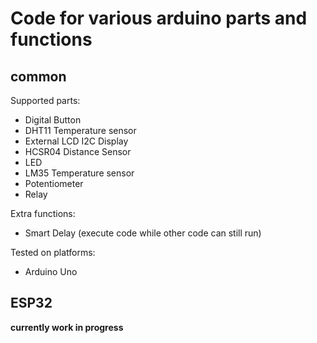 # Code for various arduino parts and functions

## common

Supported parts:
- Digital Button
- DHT11 Temperature sensor
- External LCD I2C Display
- HCSR04 Distance Sensor
- LED
- LM35 Temperature sensor
- Potentiometer
- Relay

Extra functions:
- Smart Delay (execute code while other code can still run)

Tested on platforms:
- Arduino Uno

## ESP32

**currently work in progress**
